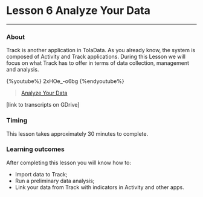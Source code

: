 # Lesson 6 Analyze Your Data

---

### About

Track is another application in TolaData. As you already know, the system is composed of Activity and Track applications. During this Lesson we will focus on what Track has to offer in terms of data collection, management and analysis.

{%youtube%} 2xHOe_-o6bg {%endyoutube%}  
> [Analyze Your Data](https://www.youtube.com/embed/2xHOe_-o6bg?rel=0)


\[link to transcripts on GDrive\]

### Timing

This lesson takes approximately 30 minutes to complete.

### Learning outcomes

After completing this lesson you will know how to:

* Import data to Track;
* Run a preliminary data analysis;
* Link your data from Track with indicators in Activity and other apps.

## 

## 



